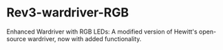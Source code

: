 # Rev3-wardriver-RGB
Enhanced Wardriver with RGB LEDs: A modified version of Hewitt's open-source wardriver, now with added functionality.
